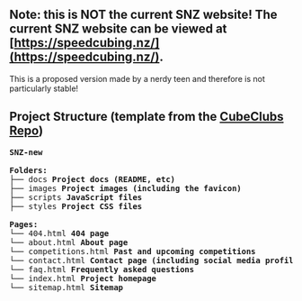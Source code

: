 ## Note: this is NOT the current SNZ website! The current SNZ website can be viewed at [https://speedcubing.nz/](https://speedcubing.nz/). 

This is a proposed version made by a nerdy teen and therefore is not particularly stable!


## Project Structure (template from the [CubeClubs Repo](https://github.com/CubeLabsNZ/CubeClubs))
<pre>
<b>SNZ-new</b>
  
<b>Folders:</b>
├── docs <b>Project docs (README, etc)</b>
├── images <b>Project images (including the favicon)</b>
├── scripts <b>JavaScript files</b>
├── styles <b>Project CSS files</b>  
  
<b>Pages:</b>
└── 404.html <b>404 page</b>
└── about.html <b>About page</b>
└── competitions.html <b>Past and upcoming competitions</b>
└── contact.html <b>Contact page (including social media profiles/information)</b>
└── faq.html <b>Frequently asked questions</b>
└── index.html <b>Project homepage</b>
└── sitemap.html <b>Sitemap</b>
</pre>
